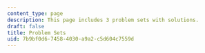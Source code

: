 ```yaml
---
content_type: page
description: This page includes 3 problem sets with solutions.
draft: false
title: Problem Sets
uid: 7b9bf0d6-7458-4030-a9a2-c5d604c7559d
---
```

